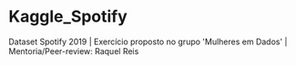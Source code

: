 # Kaggle_Spotify
Dataset Spotify 2019
| Exercício proposto no grupo 'Mulheres em Dados' | Mentoria/Peer-review: Raquel Reis
